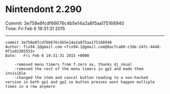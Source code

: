# Nintendont 2.290
Commit: 3e758e8fcdf66676c4b5e14a2a8f5aa175168940  
Time: Fri Feb 6 19:31:31 2015   

-----

```
commit 3e758e8fcdf66676c4b5e14a2a8f5aa175168940
Author: fix94.1@gmail.com <fix94.1@gmail.com@6acfca08-c3de-247c-4448-9f1a92385553>
Date:   Fri Feb 6 19:31:31 2015 +0000

    -removed menu timers from f-zero ax, thanks dj_skual
    -removed the rest of the menu timers in gp2 and made them invisible
    -changed the item and cancel button reading to a non-hacked version in both gp1 and gp2 so button presses wont happen multiple times in a row anymore
```
